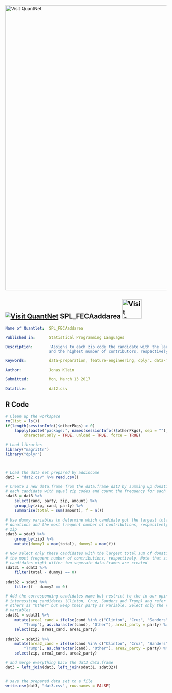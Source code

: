 [<img src="https://github.com/QuantLet/Styleguide-and-FAQ/blob/master/pictures/banner.png" width="888" alt="Visit QuantNet">](http://quantlet.de/)
## [<img src="https://github.com/QuantLet/Styleguide-and-FAQ/blob/master/pictures/qloqo.png" alt="Visit QuantNet">](http://quantlet.de/) **SPL_FECAaddarea** [<img src="https://github.com/QuantLet/Styleguide-and-FAQ/blob/master/pictures/QN2.png" width="60" alt="Visit QuantNet 2.0">](http://quantlet.de/)

```yaml
Name of Quantlet:  SPL_FECAaddarea

Published in:      Statistical Programming Languages

Description:       'Assigns to each zip code the candidate with the largest sum of contributions 
                   and the highest number of contributors, respectively.'

Keywords:          data-preparation, feature-engineering, dplyr. data-manipulation, fec, election

Author:            Jonas Klein

Submitted:         Mon, March 13 2017

Datafile:          dat2.csv
```

## R Code
```r
# Clean up the workspace
rm(list = ls())
if(length(sessionInfo()$otherPkgs) > 0)
    lapply(paste("package:", names(sessionInfo()$otherPkgs), sep = ""), detach, 
        character.only = TRUE, unload = TRUE, force = TRUE)

# Load libraries
library("magrittr")
library("dplyr")



# Load the data set prepared by addincome
dat3 = "dat2.csv" %>% read.csv()

# Create a new data.frame from the data.frame dat3 by summing up donations to 
# each candidate with equal zip codes and count the frequency for each zip
sdat3 = dat3 %>% 
    select(cand, party, zip, amount) %>%
    group_by(zip, cand, party) %>%
    summarise(total = sum(amount), f = n())
    
# Use dummy variables to determine which candidate got the largest total sum of 
# donations and the most frequent number of contributions, respecitvely in each 
# zip
sdat3 = sdat3 %>% 
    group_by(zip) %>%
    mutate(dummy1 = max(total), dummy2 = max(f))
    
# Now select only these candidates with the largest total sum of donations and 
# the most frequent number of contributions, respectively. Note that since the 
# candidates might differ two seperate data.frames are created
sdat31 = sdat3 %>% 
    filter(total - dummy1 == 0)
    
sdat32 = sdat3 %>% 
    filter(f - dummy2 == 0)

# Add the corresponding candidates name but restrict to the in our opinion most 
# interessting candidates (Clinton, Cruz, Sanders and Trump) and refer to the 
# others as "Other" but keep their party as variable. Select only the relevant
# variables
sdat31 = sdat31 %>% 
    mutate(area1_cand = ifelse(cand %in% c("Clinton", "Cruz", "Sanders", 
        "Trump"), as.character(cand), "Other"), area1_party = party) %>%
    select(zip, area1_cand, area1_party)
    
sdat32 = sdat32 %>% 
    mutate(area2_cand = ifelse(cand %in% c("Clinton", "Cruz", "Sanders", 
        "Trump"), as.character(cand), "Other"), area2_party = party) %>%
    select(zip, area2_cand, area2_party)

# and merge everything back the dat3 data.frame
dat3 = left_join(dat3, left_join(sdat31, sdat32))


# save the prepared data set to a file
write.csv(dat3, "dat3.csv", row.names = FALSE)
```

